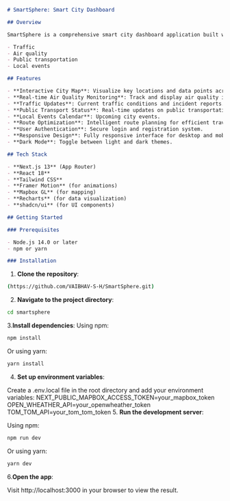 ```markdown
# SmartSphere: Smart City Dashboard

## Overview

SmartSphere is a comprehensive smart city dashboard application built with **Next.js**, **React**, and **Tailwind CSS**. It provides real-time information and analytics on various aspects of urban life, including:

- Traffic
- Air quality
- Public transportation
- Local events

## Features

- **Interactive City Map**: Visualize key locations and data points across the city.
- **Real-time Air Quality Monitoring**: Track and display air quality indices for different areas.
- **Traffic Updates**: Current traffic conditions and incident reports.
- **Public Transport Status**: Real-time updates on public transportation services.
- **Local Events Calendar**: Upcoming city events.
- **Route Optimization**: Intelligent route planning for efficient travel.
- **User Authentication**: Secure login and registration system.
- **Responsive Design**: Fully responsive interface for desktop and mobile.
- **Dark Mode**: Toggle between light and dark themes.

## Tech Stack

- **Next.js 13** (App Router)
- **React 18**
- **Tailwind CSS**
- **Framer Motion** (for animations)
- **Mapbox GL** (for mapping)
- **Recharts** (for data visualization)
- **shadcn/ui** (for UI components)

## Getting Started

### Prerequisites

- Node.js 14.0 or later
- npm or yarn

### Installation
```

1. **Clone the repository**:

```bash
(https://github.com/VAIBHAV-S-H/SmartSphere.git)
```
2. **Navigate to the project directory**:
```bash
cd smartsphere
```
3.**Install dependencies**:
Using npm:
```bash
npm install
```
Or using yarn:
```bash
yarn install
```
4. **Set up environment variables**:

Create a .env.local file in the root directory and add your environment variables:
NEXT_PUBLIC_MAPBOX_ACCESS_TOKEN=your_mapbox_token
OPEN_WHEATHER_API=your_openwheather_token
TOM_TOM_API=your_tom_tom_token
5. **Run the development server**:

Using npm:
```bash
npm run dev
```
Or using yarn:
```bash
yarn dev
```
6.**Open the app**:

Visit http://localhost:3000 in your browser to view the result.

